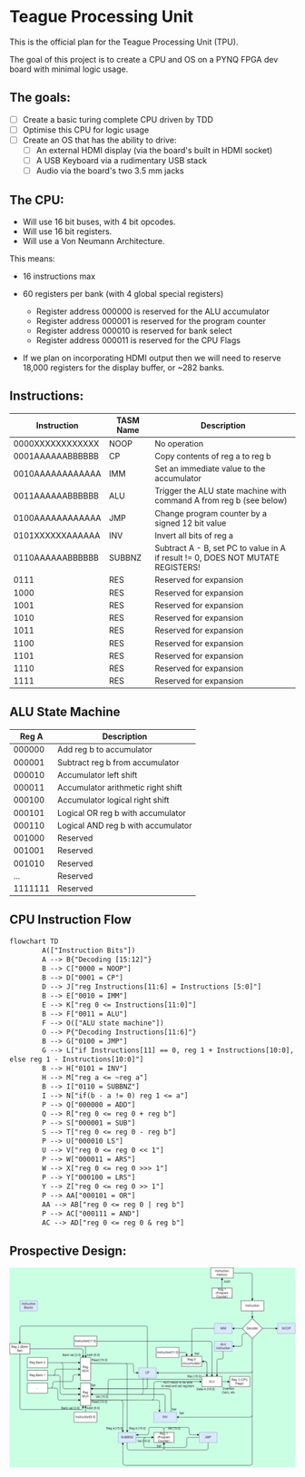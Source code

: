 # Teague Processing Unit

This is the official plan for the Teague Processing Unit (TPU).

The goal of this project is to create a CPU and OS on a PYNQ FPGA dev board with minimal logic usage.

## The goals:

- [ ] Create a basic turing complete CPU driven by TDD
- [ ] Optimise this CPU for logic usage
- [ ] Create an OS that has the ability to drive:
  - [ ] An external HDMI display (via the board's built in HDMI socket)
  - [ ] A USB Keyboard via a rudimentary USB stack
  - [ ] Audio via the board's two 3.5 mm jacks

## The CPU:

- Will use 16 bit buses, with 4 bit opcodes.
- Will use 16 bit registers.
- Will use a Von Neumann Architecture.

This means:

- 16 instructions max
- 60 registers per bank (with 4 global special registers)

  - Register address 000000 is reserved for the ALU accumulator
  - Register address 000001 is reserved for the program counter
  - Register address 000010 is reserved for bank select
  - Register address 000011 is reserved for the CPU Flags

- If we plan on incorporating HDMI output then we will need to reserve 18,000 registers for the display buffer, or ~282 banks.

## Instructions:

| Instruction      | TASM Name | Description                                                                     |
| ---------------- | --------- | ------------------------------------------------------------------------------- |
| 0000XXXXXXXXXXXX | NOOP      | No operation                                                                    |
| 0001AAAAAABBBBBB | CP        | Copy contents of reg a to reg b                                                 |
| 0010AAAAAAAAAAAA | IMM       | Set an immediate value to the accumulator                                       |
| 0011AAAAAABBBBBB | ALU       | Trigger the ALU state machine with command A from reg b (see below)             |
| 0100AAAAAAAAAAAA | JMP       | Change program counter by a signed 12 bit value                                 |
| 0101XXXXXXAAAAAA | INV       | Invert all bits of reg a                                                        |
| 0110AAAAAABBBBBB | SUBBNZ    | Subtract A - B, set PC to value in A if result != 0, DOES NOT MUTATE REGISTERS! |
| 0111             | RES       | Reserved for expansion                                                          |
| 1000             | RES       | Reserved for expansion                                                          |
| 1001             | RES       | Reserved for expansion                                                          |
| 1010             | RES       | Reserved for expansion                                                          |
| 1011             | RES       | Reserved for expansion                                                          |
| 1100             | RES       | Reserved for expansion                                                          |
| 1101             | RES       | Reserved for expansion                                                          |
| 1110             | RES       | Reserved for expansion                                                          |
| 1111             | RES       | Reserved for expansion                                                          |

## ALU State Machine

| Reg A   | Description                        |
| ------- | ---------------------------------- |
| 000000  | Add reg b to accumulator           |
| 000001  | Subtract reg b from accumulator    |
| 000010  | Accumulator left shift             |
| 000011  | Accumulator arithmetic right shift |
| 000100  | Accumulator logical right shift    |
| 000101  | Logical OR reg b with accumulator  |
| 000110  | Logical AND reg b with accumulator |
| 001000  | Reserved                           |
| 001001  | Reserved                           |
| 001010  | Reserved                           |
| ...     | Reserved                           |
| 1111111 | Reserved                           |

## CPU Instruction Flow

```mermaid
flowchart TD
        A(["Instruction Bits"])
        A --> B{"Decoding [15:12]"}
        B --> C["0000 = NOOP"]
        B --> D["0001 = CP"]
        D --> J["reg Instructions[11:6] = Instructions [5:0]"]
        B --> E["0010 = IMM"]
        E --> K["reg 0 <= Instructions[11:0]"]
        B --> F["0011 = ALU"]
        F --> O(["ALU state machine"])
        O --> P{"Decoding Instructions[11:6]"}
        B --> G["0100 = JMP"]
        G --> L["if Instructions[11] == 0, reg 1 + Instructions[10:0], else reg 1 - Instructions[10:0]"]
        B --> H["0101 = INV"]
        H --> M["reg a <= ~reg a"]
        B --> I["0110 = SUBBNZ"]
        I --> N["if(b - a != 0) reg 1 <= a"]
        P --> Q["000000 = ADD"]
        Q --> R["reg 0 <= reg 0 + reg b"]
        P --> S["000001 = SUB"]
        S --> T["reg 0 <= reg 0 - reg b"]
        P --> U["000010 LS"]
        U --> V["reg 0 <= reg 0 << 1"]
        P --> W["000011 = ARS"]
        W --> X["reg 0 <= reg 0 >>> 1"]
        P --> Y["000100 = LRS"]
        Y --> Z["reg 0 <= reg 0 >> 1"]
        P --> AA["000101 = OR"]
        AA --> AB["reg 0 <= reg 0 | reg b"]
        P --> AC["000111 = AND"]
        AC --> AD["reg 0 <= reg 0 & reg b"]

```

## Prospective Design:

![Design](architecture.drawio.png)
